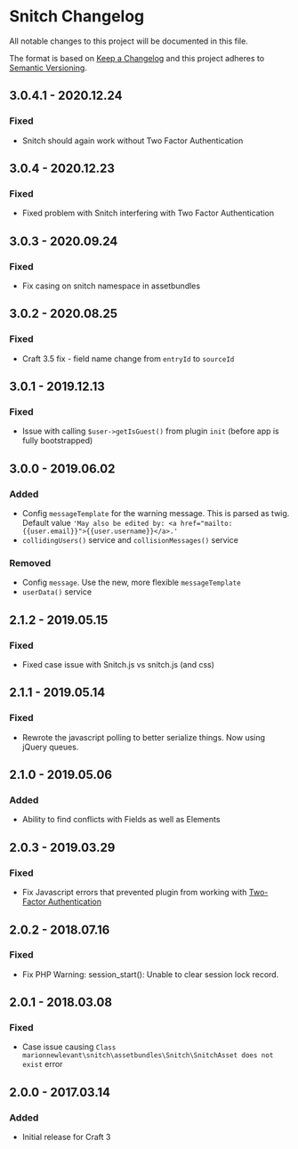 # Snitch Changelog

All notable changes to this project will be documented in this file.

The format is based on [Keep a Changelog](http://keepachangelog.com/) and this project adheres to [Semantic Versioning](http://semver.org/).

## 3.0.4.1 - 2020.12.24
### Fixed
- Snitch should again work without Two Factor Authentication

## 3.0.4 - 2020.12.23
### Fixed
- Fixed problem with Snitch interfering with Two Factor Authentication

## 3.0.3 - 2020.09.24
### Fixed
- Fix casing on snitch namespace in assetbundles

## 3.0.2 - 2020.08.25
### Fixed
- Craft 3.5 fix - field name change from `entryId` to `sourceId`

## 3.0.1 - 2019.12.13
### Fixed
- Issue with calling `$user->getIsGuest()` from plugin `init` (before app is fully bootstrapped)

## 3.0.0 - 2019.06.02
### Added
- Config `messageTemplate` for the warning message. This is parsed as twig. Default value `'May also be edited by: <a href="mailto:{{user.email}}">{{user.username}}</a>.'`
- `collidingUsers()` service and `collisionMessages()` service

### Removed
- Config `message`. Use the new, more flexible `messageTemplate`
- `userData()` service

## 2.1.2 - 2019.05.15
### Fixed
- Fixed case issue with Snitch.js vs snitch.js (and css)

## 2.1.1 - 2019.05.14
### Fixed
- Rewrote the javascript polling to better serialize things. Now using jQuery queues.

## 2.1.0 - 2019.05.06
### Added
- Ability to find conflicts with Fields as well as Elements

## 2.0.3 - 2019.03.29
### Fixed
- Fix Javascript errors that prevented plugin from working with [Two-Factor Authentication](https://plugins.craftcms.com/two-factor-authentication)

## 2.0.2 - 2018.07.16
### Fixed
- Fix PHP Warning: session_start(): Unable to clear session lock record.

## 2.0.1 - 2018.03.08
### Fixed
- Case issue causing `Class marionnewlevant\snitch\assetbundles\Snitch\SnitchAsset does not exist` error

## 2.0.0 - 2017.03.14
### Added
- Initial release for Craft 3

